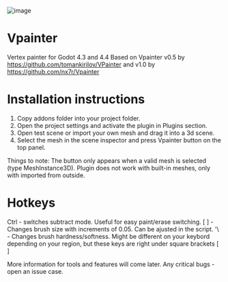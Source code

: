 ![image](https://github.com/user-attachments/assets/9c588249-d982-4a47-9168-664873a481f9)

# Vpainter
Vertex painter for Godot 4.3 and 4.4
Based on Vpainter v0.5 by https://github.com/tomankirilov/VPainter
and v1.0 by https://github.com/nx7r/Vpainter

# Installation instructions
1. Copy addons folder into your project folder.
2. Open the project settings and activate the plugin in Plugins section.
3. Open test scene or import your own mesh and drag it into a 3d scene.
4. Select the mesh in the scene inspector and press Vpainter button on the top panel.

Things to note:
The button only appears when a valid mesh is selected (type MeshInstance3D).
Plugin does not work with built-in meshes, only with imported from outside.

# Hotkeys
Ctrl - switches subtract mode. Useful for easy paint/erase switching.
[ ] - Changes brush size with increments of 0.05. Can be ajusted in the script.
'\ - Changes brush hardness/softness. Might be different on your keybord depending on your region, but these keys are right under square brackets [ ]

More information for tools and features will come later. Any critical bugs - open an issue case.
